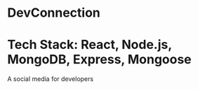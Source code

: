 # DevConnection

# Tech Stack: React, Node.js, MongoDB, Express, Mongoose
A social media for developers
